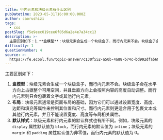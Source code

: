 ```yaml
---
title: 行内元素和块级元素有什么区别
pubDatetime: 2023-05-31T16:00:00.000Z
author: caorushizi
tags:
  - css
postSlug: f5e9eec019cee6f05d6a2e4e7a34cc13
description: >-
  主要区别如下：1.**盒模型**：块级元素会生成一个块级盒子，而行内元素不会。块级盒子会在水平方向上占据整个可用空间，并且垂直方向上会按照内容的高度自动调整。而行内元素则只会包裹着文字或其他行内元素。
difficulty: 1
questionNumber: 4
source: >-
  https://fe.ecool.fun/topic-answer/c130f552-a50b-4a88-b74c-bd992dfab692?orderBy=updateTime&order=desc&tagId=11
---
```


主要区别如下：

1.  **盒模型**：块级元素会生成一个块级盒子，而行内元素不会。块级盒子会在水平方向上占据整个可用空间，并且垂直方向上会按照内容的高度自动调整。而行内元素则只会包裹着文字或其他行内元素。
2.  **布局**：块级元素通常是页面布局的基础，因为它们可以通过设置宽度、高度、边距和填充等属性来控制其位置和尺寸。而行内元素则更适合用于包裹文本或其他行内元素，并且不能设置宽度、高度等布局相关属性。
3.  **默认样式**：块级元素和行内元素的默认样式也有所不同。例如，块级元素的 `display` 属性默认值为 `block`，而行内元素的默认值为 `inline`；块级元素的 `margin` 和 `padding` 属性默认值为非零值，而行内元素的默认值为 0。
